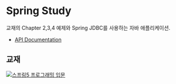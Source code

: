 # Spring Study    

교재의 Chapter 2,3,4 예제와 Spring JDBC를 사용하는 자바 애플리케이션.

* [API Documentation](https://w0nse0k.github.io/spring_study/)
## 교재

[![스프링5 프로그래밍 입문](http://image.kyobobook.co.kr/images/book/xlarge/970/x9788980782970.jpg)](http://www.kyobobook.co.kr/product/detailViewKor.laf?ejkGb=KOR&mallGb=KOR&barcode=9788980782970&orderClick=LAG)

